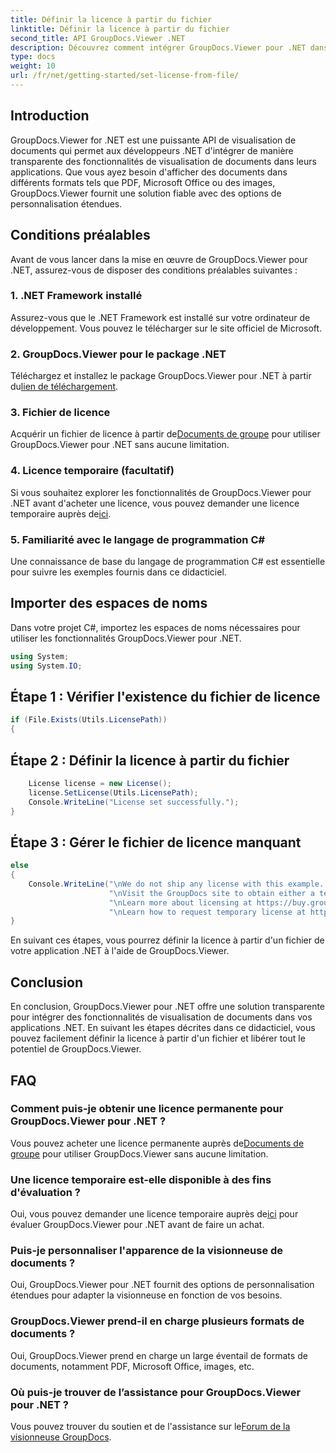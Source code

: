 ```yaml
---
title: Définir la licence à partir du fichier
linktitle: Définir la licence à partir du fichier
second_title: API GroupDocs.Viewer .NET
description: Découvrez comment intégrer GroupDocs.Viewer pour .NET dans vos applications sans effort. Définissez la licence, affichez les documents et personnalisez l'apparence de la visionneuse.
type: docs
weight: 10
url: /fr/net/getting-started/set-license-from-file/
---
```

## Introduction
GroupDocs.Viewer for .NET est une puissante API de visualisation de documents qui permet aux développeurs .NET d'intégrer de manière transparente des fonctionnalités de visualisation de documents dans leurs applications. Que vous ayez besoin d'afficher des documents dans différents formats tels que PDF, Microsoft Office ou des images, GroupDocs.Viewer fournit une solution fiable avec des options de personnalisation étendues.
## Conditions préalables
Avant de vous lancer dans la mise en œuvre de GroupDocs.Viewer pour .NET, assurez-vous de disposer des conditions préalables suivantes :
### 1. .NET Framework installé
Assurez-vous que le .NET Framework est installé sur votre ordinateur de développement. Vous pouvez le télécharger sur le site officiel de Microsoft.
### 2. GroupDocs.Viewer pour le package .NET
 Téléchargez et installez le package GroupDocs.Viewer pour .NET à partir du[lien de téléchargement](https://releases.groupdocs.com/viewer/net/).
### 3. Fichier de licence
 Acquérir un fichier de licence à partir de[Documents de groupe](https://purchase.groupdocs.com/buy) pour utiliser GroupDocs.Viewer pour .NET sans aucune limitation.
### 4. Licence temporaire (facultatif)
 Si vous souhaitez explorer les fonctionnalités de GroupDocs.Viewer pour .NET avant d'acheter une licence, vous pouvez demander une licence temporaire auprès de[ici](https://purchase.groupdocs.com/temporary-license/).
### 5. Familiarité avec le langage de programmation C#
Une connaissance de base du langage de programmation C# est essentielle pour suivre les exemples fournis dans ce didacticiel.

## Importer des espaces de noms
Dans votre projet C#, importez les espaces de noms nécessaires pour utiliser les fonctionnalités GroupDocs.Viewer pour .NET.

```csharp
using System;
using System.IO;
```

## Étape 1 : Vérifier l'existence du fichier de licence
```csharp
if (File.Exists(Utils.LicensePath))
{
```
## Étape 2 : Définir la licence à partir du fichier
```csharp
    License license = new License();
    license.SetLicense(Utils.LicensePath);
    Console.WriteLine("License set successfully.");
}
```
## Étape 3 : Gérer le fichier de licence manquant
```csharp
else
{
    Console.WriteLine("\nWe do not ship any license with this example. " +
                      "\nVisit the GroupDocs site to obtain either a temporary or permanent license. " +
                      "\nLearn more about licensing at https://buy.groupdocs.com/faqs/licensing. " +
                      "\nLearn how to request temporary license at https://buy.groupdocs.com/temporary-license.");
}
```
En suivant ces étapes, vous pourrez définir la licence à partir d'un fichier de votre application .NET à l'aide de GroupDocs.Viewer.

## Conclusion
En conclusion, GroupDocs.Viewer pour .NET offre une solution transparente pour intégrer des fonctionnalités de visualisation de documents dans vos applications .NET. En suivant les étapes décrites dans ce didacticiel, vous pouvez facilement définir la licence à partir d'un fichier et libérer tout le potentiel de GroupDocs.Viewer.
## FAQ
### Comment puis-je obtenir une licence permanente pour GroupDocs.Viewer pour .NET ?
 Vous pouvez acheter une licence permanente auprès de[Documents de groupe](https://purchase.groupdocs.com/buy) pour utiliser GroupDocs.Viewer sans aucune limitation.
### Une licence temporaire est-elle disponible à des fins d'évaluation ?
 Oui, vous pouvez demander une licence temporaire auprès de[ici](https://purchase.groupdocs.com/temporary-license/) pour évaluer GroupDocs.Viewer pour .NET avant de faire un achat.
### Puis-je personnaliser l'apparence de la visionneuse de documents ?
Oui, GroupDocs.Viewer pour .NET fournit des options de personnalisation étendues pour adapter la visionneuse en fonction de vos besoins.
### GroupDocs.Viewer prend-il en charge plusieurs formats de documents ?
Oui, GroupDocs.Viewer prend en charge un large éventail de formats de documents, notamment PDF, Microsoft Office, images, etc.
### Où puis-je trouver de l’assistance pour GroupDocs.Viewer pour .NET ?
 Vous pouvez trouver du soutien et de l'assistance sur le[Forum de la visionneuse GroupDocs](https://forum.groupdocs.com/c/viewer/9).